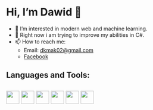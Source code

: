  <h1>Hi, I’m Dawid 👋</h1>
 
- 👀 I’m interested in modern web and machine learning.
- 🔭 Right now i am trying to improve my abilities in C#.
- 📫 How to reach me:  
  - Email: dkmak02@gmail.com
  - [Facebook](https://www.facebook.com/dawid.kmak.54)

<h2>Languages and Tools:<h2>

<img src="https://upload.wikimedia.org/wikipedia/commons/thumb/9/99/Unofficial_JavaScript_logo_2.svg/1024px-Unofficial_JavaScript_logo_2.svg.png" width="35"/>
<img src="https://blog.consdata.tech/assets/img/posts/2019-03-22-java-darmowa-czy-nie/java-darmowa.png" width="35" height="35"/>
<img src="https://upload.wikimedia.org/wikipedia/commons/thumb/6/61/HTML5_logo_and_wordmark.svg/1024px-HTML5_logo_and_wordmark.svg.png" width="35" height="35"/>
<img src="https://play-lh.googleusercontent.com/RTAZb9E639F4JBcuBRTPEk9_92I-kaKgBMw4LFxTGhdCQeqWukXh74rTngbQpBVGxqo=w240-h480-rw" width="35" height="35"/>
<img src="[https://w7.pngwing.com/pngs/167/148/png-transparent-microsoft-azure-sql-database-microsoft-sql-server-database-blue-text-logo-thumbnail.png](https://www.google.com/imgres?imgurl=https%3A%2F%2Fupload.wikimedia.org%2Fwikipedia%2Fcommons%2Fthumb%2F2%2F29%2FPostgresql_elephant.svg%2F1200px-Postgresql_elephant.svg.png&tbnid=21pe7G18KVDAmM&vet=12ahUKEwi9rtvt-uX9AhXLuyoKHR1JAzkQMygAegUIARDAAQ..i&imgrefurl=https%3A%2F%2Fen.wikipedia.org%2Fwiki%2FPostgreSQL&docid=EAg7JjHdADobyM&w=1200&h=1238&itg=1&q=postgres&ved=2ahUKEwi9rtvt-uX9AhXLuyoKHR1JAzkQMygAegUIARDAAQ)" width="35"
  height="35"/>
 <img src="https://cdn.freebiesupply.com/logos/thumbs/2x/nodejs-1-logo.png" width="35"
  height="35"/>
 

<!---
dkmak02/dkmak02 is a ✨ special ✨ repository because its `README.md` (this file) appears on your GitHub profile.
You can click the Preview link to take a look at your changes.
--->
